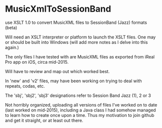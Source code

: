 # MusicXmlToSessionBand   
use XSLT 1.0 to convert MusicXML files to SessionBand (Jazz) formats (beta)

Will need an XSLT interpreter or platform to launch the XSLT files.  One may or should be built into Windows (will add more notes as I delve into this again.)

The only files I have tested with are MusicXML files as exported from iReal Pro app on iOS, circa mid-2015.

Will have to review and map out which worked best.  

In 'new' and 'v2' files, may have been working on trying to deal with repeats, codas, etc. 

The 'sbj', 'sbj2', 'sbj3'  designations refer to Session Band Jazz (1), 2 or 3

Not horribly organized, uploading all versions of files I've worked on to date (last worked on mid-2015), including a Java class I had somehow managed to learn how to create once upon a time. Thus my motivation to join github and get it straight, or at least out there.
